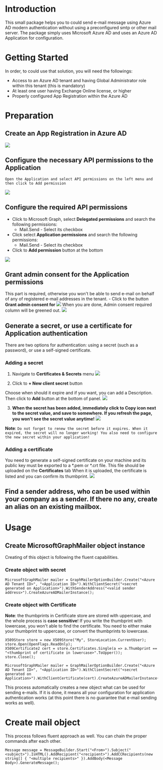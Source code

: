 # Introduction 
This small package helps you to could send e-mail message using Azure AD modern authentication without using a preconfigured smtp or other mail server. The package simply uses Microsoft Azure AD and uses an Azure AD Application for configuration.

# Getting Started
In order, to could use that solution, you will need the followings:
- Access to an Azure AD tenant and having Global Administrator role within this tenant (this is mandatory)
- At least one user having Exchange Online license, or higher
- Properly configured App Registration within the Azure AD

# Preparation
## Create an App Registration in Azure AD
![](https://raw.githubusercontent.com/vargasol/Microsoft-Graph-Mailer/master/MicrosoftGraphMailer/Images/img1.jpg)
## Configure the necessary API permissions to the Application
    
    Open the Application and select API permissions on the left menu and then click to Add permission
![](https://raw.githubusercontent.com/vargasol/Microsoft-Graph-Mailer/master/MicrosoftGraphMailer/Images/img2.jpg)
## Configure the required API permissions
- Click to Microsoft Graph, select **Delegated permissions** and search the following permissions:
    - Mail.Send - Select its checkbox
- Click select **Application permissions** and search the following permissions:
    - Mail.Send - Select its checkbox
- Click to **Add permission** button at the bottom

![](https://raw.githubusercontent.com/vargasol/Microsoft-Graph-Mailer/master/MicrosoftGraphMailer/Images/img3.jpg)
## Grant admin consent for the Application permissions
This part is required, otherwise you won't be able to send e-mail on behalf of any of registered e-mail addresses in the tenant.
    - Click to the button **Grant admin consent for <your tenant name>**
![](https://raw.githubusercontent.com/vargasol/Microsoft-Graph-Mailer/master/MicrosoftGraphMailer/Images/img4.jpg)
When you are done, Admin consent required column will be greened out.
![](https://raw.githubusercontent.com/vargasol/Microsoft-Graph-Mailer/master/MicrosoftGraphMailer/Images/img5.jpg)
## Generate a secret, or use a certificate for Application authentication
There are two options for authentication: using a secret (such as a password), or use a self-signed certificate.
### Adding a secret
1. Navigate to **Certificates & Secrets** menu
![](https://raw.githubusercontent.com/vargasol/Microsoft-Graph-Mailer/master/MicrosoftGraphMailer/Images/img6.jpg)

2. Click to **+ New client secret** button

Choose when should it expire and if you want, you can add a Description. Then click to **Add** button at the bottom of panel.
![](https://raw.githubusercontent.com/vargasol/Microsoft-Graph-Mailer/master/MicrosoftGraphMailer/Images/img7.jpg)

3. **When the secret has been added, immediately click to Copy icon next to the secret value, and save to somewhere. If you refresh the page, you won't see the secret value anytime!**
![](https://raw.githubusercontent.com/vargasol/Microsoft-Graph-Mailer/master/MicrosoftGraphMailer/Images/img8.jpg)

**Note**: `Do not forget to renew the secret before it expires. When it expired, the secret will no longer working! You also need to configure the new secret within your application!`

### Adding a certificate

You need to generate a self-signed certificate on your machine and its public key must be exported to a *.pem or *.crt file. This file should be uploaded on the **Certificates** tab
When it is uploaded, the certificate is listed and you can confirm its thumbprint.
![](https://raw.githubusercontent.com/vargasol/Microsoft-Graph-Mailer/master/MicrosoftGraphMailer/Images/img9.jpg)

## Find a sender address, who can be used within your company as a sender. If there no any, create an alias on an existing mailbox.

# Usage
## Create MicrosoftGraphMailer object instance
Creating of this object is following the fluent capabilities.

### Create object with secret
```
MicrosoftGraphMailer mailer = GraphMailerOptionBuilder.Create("<Azure AD Tenant ID>", "<Application ID>").WithClientSecret("<secret generated on Application>").WithSenderAddress("<valid sender address>").CreateAzureADMailerInstance();
```


### Create object with Certificate
**Note**: the thumbprints in Certificate store are stored with uppercase, and the whole process is **case sensitive**! If you write the thumbprint with lowercase, you won't able to find the certificate. You need to either make your thumbprint to uppercase, or convert the thumbprints to lowercase. 
```
X509Store store = new X509Store("My", StoreLocation.CurrentUser);
store.Open(OpenFlags.ReadOnly);
X509Certificate2 cert = store.Certificates.Single(a => a.Thumbprint == "<thumbprint of certificate in lowercase>".ToUpper());
store.Close();

MicrosoftGraphMailer mailer = GraphMailerOptionBuilder.Create("<Azure AD Tenant ID>", "<Application ID>").WithClientSecret("<secret generated on Application>").WithClientCertificate(cert).CreateAzureADMailerInstance();
```
This process automatically creates a new object what can be used for sending e-mails. If it is done, it means all your configuration for application authentication works (at this point there is no guarantee that e-mail sending works as well).

# Create mail object
This process follows fluent approach as well. You can chain the proper commands after each other.

```
Message message = MessageBuilder.Start("<From>").Subject("<subject>").IsHTML().AddRecipient("<recipient>").AddCCRecipients(new string[] { "<multiple recipients>" }).AddBody(<Message Body>).GenerateMessage();

```